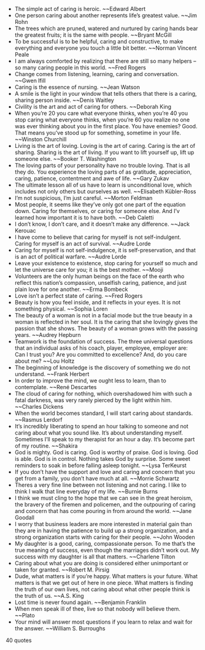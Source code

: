  - The simple act of caring is heroic. ~~Edward Albert
 - One person caring about another represents life’s greatest value. ~~Jim Rohn
 - The trees which are pruned, watered and nurtured by caring hands bear the greatest fruits; it is the same with people. ~~Bryant McGill
 - To be successful is to be helpful, caring and constructive, to make everything and everyone you touch a little bit better. ~~Norman Vincent Peale
 - I am always comforted by realizing that there are still so many helpers – so many caring people in this world. ~~Fred Rogers
 - Change comes from listening, learning, caring and conversation. ~~Gwen Ifill
 - Caring is the essence of nursing. ~~Jean Watson
 - A smile is the light in your window that tells others that there is a caring, sharing person inside. ~~Denis Waitley
 - Civility is the art and act of caring for others. ~~Deborah King
 - When you’re 20 you care what everyone thinks, when you’re 40 you stop caring what everyone thinks, when you’re 60 you realize no one was ever thinking about you in the first place. You have enemies? Good. That means you’ve stood up for something, sometime in your life. ~~Winston Churchill
 - Living is the art of loving. Loving is the art of caring. Caring is the art of sharing. Sharing is the art of living. If you want to lift yourself up, lift up someone else. ~~Booker T. Washington
 - The loving parts of your personality have no trouble loving. That is all they do. You experience the loving parts of as gratitude, appreciation, caring, patience, contentment and awe of life. ~~Gary Zukav
 - The ultimate lesson all of us have to learn is unconditional love, which includes not only others but ourselves as well. ~~Elisabeth Kübler-Ross
 - I’m not suspicious, I’m just careful. ~~Morton Feldman
 - Most people, it seems like they’ve only got one part of the equation down. Caring for themselves, or caring for someone else. And I’v learned how important it is to have both. ~~Deb Caletti
 - I don’t know, I don’t care, and it doesn’t make any difference. ~~Jack Kerouac
 - I have come to believe that caring for myself is not self-indulgent. Caring for myself is an act of survival. ~~Audre Lorde
 - Caring for myself is not self-indulgence, it is self-preservation, and that is an act of political warfare. ~~Audre Lorde
 - Leave your existence to existence, stop caring for yourself so much and let the universe care for you; it is the best mother. ~~Mooji
 - Volunteers are the only human beings on the face of the earth who reflect this nation’s compassion, unselfish caring, patience, and just plain love for one another. ~~Erma Bombeck
 - Love isn’t a perfect state of caring. ~~Fred Rogers
 - Beauty is how you feel inside, and it reflects in your eyes. It is not something physical. ~~Sophia Loren
 - The beauty of a woman is not in a facial mode but the true beauty in a woman is reflected in her soul. It is the caring that she lovingly gives the passion that she shows. The beauty of a woman grows with the passing years. ~~Audrey Hepburn
 - Teamwork is the foundation of success. The three universal questions that an individual asks of his coach, player, employee, employer are: Can I trust you? Are you committed to excellence? And, do you care about me? ~~Lou Holtz
 - The beginning of knowledge is the discovery of something we do not understand. ~~Frank Herbert
 - In order to improve the mind, we ought less to learn, than to contemplate. ~~René Descartes
 - The cloud of caring for nothing, which overshadowed him with such a fatal darkness, was very rarely pierced by the light within him. ~~Charles Dickens
 - When the world becomes standard, I will start caring about standards. ~~Rasmus Lerdorf
 - It’s incredibly liberating to spend an hour talking to someone and not caring about what you sound like. It’s about understanding myself. Sometimes I’ll speak to my therapist for an hour a day. It’s become part of my routine. ~~Shakira
 - God is mighty. God is caring. God is worthy of praise. God is loving. God is able. God is in control. Nothing takes God by surprise. Some sweet reminders to soak in before falling asleep tonight. ~~Lysa TerKeurst
 - If you don’t have the support and love and caring and concern that you get from a family, you don’t have much at all. ~~Morrie Schwartz
 - Theres a very fine line between not listening and not caring. I like to think I walk that line everyday of my life. ~~Burnie Burns
 - I think we must cling to the hope that we can see in the great heroism, the bravery of the firemen and policemen, and the outpouring of caring and concern that has come pouring in from around the world. ~~Jane Goodall
 - I worry that business leaders are more interested in material gain than they are in having the patience to build up a strong organization, and a strong organization starts with caring for their people. ~~John Wooden
 - My daughter is a good, caring, compassionate person. To me that’s the true meaning of success, even though the marriages didn’t work out. My success with my daughter is all that matters. ~~Charlene Tilton
 - Caring about what you are doing is considered either unimportant or taken for granted. ~~Robert M. Pirsig
 - Dude, what matters is if you’re happy. What matters is your future. What matters is that we get out of here in one piece. What matters is finding the truth of our own lives, not caring about what other people think is the truth of us. ~~A.S. King
 - Lost time is never found again. ~~Benjamin Franklin
 - When men speak ill of thee, live so that nobody will believe them. ~~Plato
 - Your mind will answer most questions if you learn to relax and wait for the answer. ~~William S. Burroughs

40 quotes